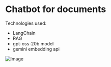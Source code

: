 # Chatbot for documents

Technologies used:
- LangChain
- RAG
- gpt-oss-20b model
- gemini embedding api

![Image](https://d2908q01vomqb2.cloudfront.net/887309d048beef83ad3eabf2a79a64a389ab1c9f/2023/07/13/DBBLOG-3334-image001.png)
